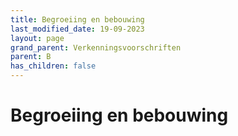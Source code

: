 ```yaml
---
title: Begroeiing en bebouwing
last_modified_date: 19-09-2023
layout: page
grand_parent: Verkenningsvoorschriften
parent: B
has_children: false
---
```


Begroeiing en bebouwing
=======================

